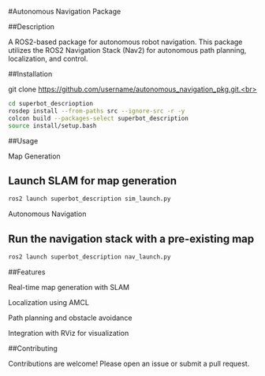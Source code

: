 #Autonomous Navigation Package

##Description

A ROS2-based package for autonomous robot navigation. This package utilizes the ROS2 Navigation Stack (Nav2) for autonomous path planning, localization, and control.

##Installation

git clone https://github.com/username/autonomous_navigation_pkg.git.<br>
```bash 
cd superbot_descrioption
rosdep install --from-paths src --ignore-src -r -y
colcon build --packages-select superbot_description
source install/setup.bash
```
##Usage

Map Generation

## Launch SLAM for map generation
```bash
ros2 launch superbot_description sim_launch.py
```

Autonomous Navigation

## Run the navigation stack with a pre-existing map
```bash
ros2 launch superbot_description nav_launch.py
```

##Features

Real-time map generation with SLAM

Localization using AMCL

Path planning and obstacle avoidance

Integration with RViz for visualization

##Contributing

Contributions are welcome! Please open an issue or submit a pull request.

